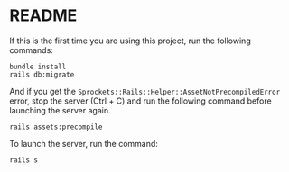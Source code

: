 # README

If this is the first time you are using this project, run the following commands:

```
bundle install
rails db:migrate
```

And if you get the `Sprockets::Rails::Helper::AssetNotPrecompiledError` error, stop the server (Ctrl + C) and run the following command before launching the server again.

```
rails assets:precompile
```

To launch the server, run the command:

```
rails s
```
